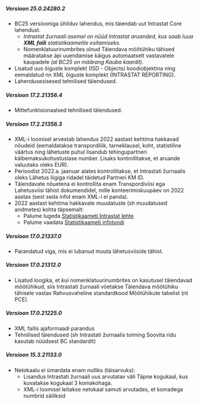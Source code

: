 ---
---
##### Versioon 25.0.24280.2
- BC25 versiooniga ühilduv lahendus, mis täiendab uut Intrastat Core lahendust.
  - _Intrastat žurnaali asemel on nüüd Intrastat aruanded, kus saab luua **XML faili** statistikaametile esitamiseks._
  - Nomenklatuurinumbrites olnud Täiendava mõõtühiku tähised määratakse äpi uuendamise käigus automaatselt vastavatele kaupadele _(al BC25 on määrang Kauba kaardil)_.
- Lisatud uus õiguste komplekt (ISD - Objects) koodiobjektina ning eemaldatud nn XML õiguste komplekt (INTRASTAT REPORTING).
- Lahendusesisesed tehnilised täiendused.   

##### Versioon 17.2.21356.4
- Mittefunktsionaalsed tehnilised täiendused.  

##### Versioon 17.2.21356.3
- XML-i loomisel arvestab lahendus 2022 aastast kehtima hakkavad nõudeid (eemaldatakse transpordiliik, tarneklausel, koht, statistiline väärtus ning lähetuste puhul lisandub tehingupartneri käibemaksukohustuslase number. Lisaks kontrollitakse, et aruande valuutaks oleks EUR).
- Perioodist 2022.a. jaanuar alates kontrollitakse, et Intrastati žurnaalis oleks Lähetus liigiga ridadel täidetud Partneri KM ID.
- Täiendavate nõuetena ei kontrollita enam Transpordiviisi ega Lahetusviisi tähist dokumendidel, mille konteerimiskuupäev on 2022 aastas (sest seda infot enam XML-i ei panda).
- 2022 aastast kehtima hakkavate muudatuste (sh muudatused andmetes) kohta täpsemalt:
  - Palume lugeda <a href="https://www.stat.ee/et/intrastat" target="_blank">Statistikaameti Intrastat lehte</a>
  - Palume vaadata <a href="https://www.youtube.com/watch?v=cbNvK0wDxAM" target="_blank">Statistikaameti infotundi</a>

##### Versioon 17.0.21337.0
- Parandatud viga, mis ei lubanud muuta lähetusviiside tähist.  

##### Versioon 17.0.21312.0
- Lisatud loogika, et kui nomenklatuurinumbrites on kasutusel täiendavad mõõtühikud, siis Intrastati žurnaali võetakse Täiendava mõõtühiku tähisele vastav Rahvusvaheline standardkood Mõõtühikute tabelist (nt PCE).  

##### Versioon 17.0.21225.0
- XML failis ajaformaadi parandus
- Tehnilised täiendused (sh Intrastati žurnaalis toiming Soovita ridu kasutab nüüdsest BC standardit)  

##### Versioon 15.3.21133.0
- Netokaalu ei ümardata enam nulliks (täisarvuks):
  - Lisandus Intrastati žurnaali uus arvutatav väli Täpne kogukaal, kus kuvatakse kogukaal 3 komakohaga.  
  - XML-i loomisel leitakse netokaal <netMass> samuti arvutades, et komadega numbrid säiliksid
